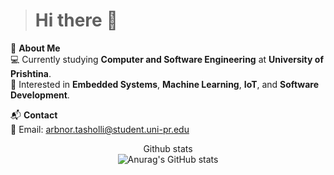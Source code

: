 
># Hi there 👋

<p align="left">
  🚀 <strong>About Me</strong> <br> 
  💻 Currently studying <strong>Computer and Software Engineering</strong> at <strong>University of Prishtina</strong>.  <br>
  🌱 Interested in <strong>Embedded Systems</strong>, <strong>Machine Learning</strong>, <strong>IoT</strong>, and <strong>Software Development</strong>. <br>
</p>

<p align="left">
  📬 <strong>Contact</strong>  
  <br>
  📧 Email: <a href="mailto:arbnor.tasholli@student.uni-pr.edu">arbnor.tasholli@student.uni-pr.edu</a>
</p>


<p align="center">
  Github stats<br>
  <img src="https://github-readme-stats.vercel.app/api?username=arbnortasholli&show_icons=true&theme=radical" alt="Anurag's GitHub stats">
</p>

